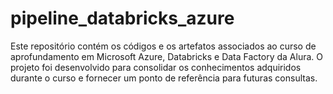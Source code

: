 # pipeline_databricks_azure

Este repositório contém os códigos e os artefatos associados ao curso de aprofundamento em Microsoft Azure, Databricks e Data Factory da Alura. O projeto foi desenvolvido para consolidar os conhecimentos adquiridos durante o curso e fornecer um ponto de referência para futuras consultas.
